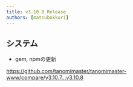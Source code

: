 ```yaml
---
title: v3.10.8 Release
authors: [matsubokkuri]
---
```


<!-- truncate -->

## システム

- gem, npmの更新

https://github.com/tanomimaster/tanomimaster-www/compare/v3.10.7...v3.10.8

